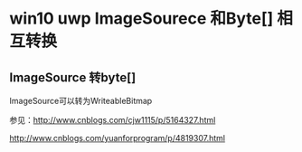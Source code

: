 # win10 uwp ImageSourece 和Byte[] 相互转换

<!--more-->

## ImageSource 转byte[]

ImageSource可以转为WriteableBitmap

参见：http://www.cnblogs.com/cjw1115/p/5164327.html

http://www.cnblogs.com/yuanforprogram/p/4819307.html